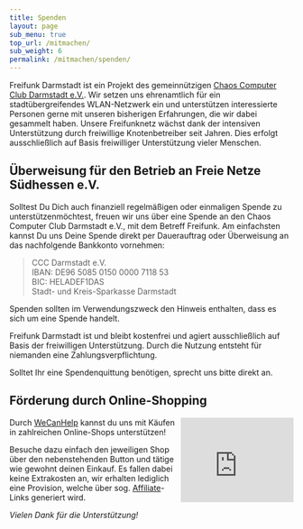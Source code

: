```yaml
---
title: Spenden
layout: page
sub_menu: true
top_url: /mitmachen/
sub_weight: 6
permalink: /mitmachen/spenden/
---
```


Freifunk Darmstadt ist ein Projekt des gemeinnützigen [Chaos Computer Club Darmstadt e.V.](https://www.chaos-darmstadt.de). Wir setzen uns ehrenamtlich für ein stadtübergreifendes WLAN-Netzwerk ein und unterstützen interessierte Personen gerne mit unseren bisherigen Erfahrungen, die wir dabei gesammelt haben.
Unsere Freifunknetz wächst dank der intensiven Unterstützung durch freiwillige Knotenbetreiber seit Jahren. Dies erfolgt ausschließlich auf Basis freiwilliger Unterstützung vieler Menschen.

## Überweisung für den Betrieb an Freie Netze Südhessen e.V.
Solltest Du Dich auch finanziell regelmäßigen oder einmaligen Spende zu unterstützenmöchtest, freuen wir uns über eine Spende an den Chaos Computer Club Darmstadt e.V., mit dem Betreff Freifunk.
Am einfachsten kannst Du uns Deine Spende direkt per Dauerauftrag oder Überweisung an das nachfolgende Bankkonto vornehmen:

<blockquote>
  CCC Darmstadt e.V.<br/>
  IBAN: DE96 5085 0150 0000 7118 53<br/>
  BIC: HELADEF1DAS<br/>
  Stadt- und Kreis-Sparkasse Darmstadt
</blockquote>

Spenden sollten im Verwendungszweck den Hinweis enthalten, dass es sich um eine Spende handelt.

Freifunk Darmstadt ist und bleibt kostenfrei und agiert ausschließlich auf Basis der freiwilligen Unterstützung. Durch die Nutzung entsteht für niemanden eine Zahlungsverpflichtung.

Solltet Ihr eine Spendenquittung benötigen, sprecht uns bitte direkt an.

## Förderung durch Online-Shopping

<div style="float:right">
  <!-- Anfang WeCanHelp -->
  <iframe height="150" width="200" src="https://www.bildungsspender.org/extern/wch/spendenstandbanner.php?kt=464293002&url=464293002" scrolling="no" frameborder="0"> </iframe><br/>
  <!-- Ende WeCanHelp -->
</div>

Durch [WeCanHelp](https://www.wecanhelp.de/464293002/shopsearch) kannst du uns mit Käufen in zahlreichen Online-Shops unterstützen!

Besuche dazu einfach den jeweiligen Shop über den nebenstehenden Button und tätige wie gewohnt deinen Einkauf. Es fallen dabei keine Extrakosten an, 
wir erhalten lediglich eine Provision, welche über sog. [Affiliate](https://de.wikipedia.org/wiki/Affiliate-Marketing)-Links generiert wird.

*Vielen Dank für die Unterstützung!*
